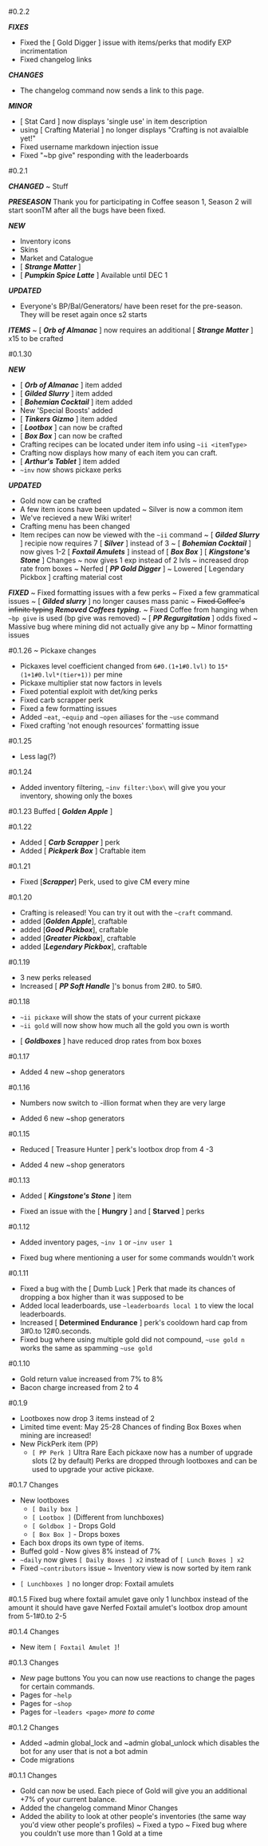 #0.2.2

***FIXES***
+ Fixed the [ Gold Digger ] issue with items/perks that modify EXP incrimentation
+ Fixed changelog links

***CHANGES***
+ The changelog command now sends a link to this page.

***MINOR***
+ [ Stat Card ] now displays 'single use' in item description
+ using [ Crafting Material ] no longer displays "Crafting is not avaialble yet!"
+ Fixed username markdown injection issue
+ Fixed "~bp give" responding with the leaderboards

#0.2.1

***CHANGED***
~ Stuff

***PRESEASON***
Thank you for participating in Coffee season 1, Season 2 will start soonTM after all the bugs have been fixed.

***NEW***
+ Inventory icons
+ Skins
+ Market and Catalogue
+ [ ***Strange Matter*** ]
+ [ ***Pumpkin Spice Latte*** ] Available until DEC 1

***UPDATED***
- Everyone's BP/Bal/Generators/ have been reset for the pre-season. They will be reset again once s2 starts

***ITEMS***
~ [ ***Orb of Almanac*** ] now requires an additional [ ***Strange Matter*** ] x15 to be crafted

#0.1.30

***NEW***
+ [ ***Orb of Almanac*** ] item added
+ [ ***Gilded Slurry*** ] item added
+ [ ***Bohemian Cocktail*** ] item added
+ New 'Special Boosts' added
+ [ ***Tinkers Gizmo*** ] item added
+ [ ***Lootbox*** ] can now be crafted
+ [ ***Box Box*** ] can now be crafted
+ Crafting recipes can be located under item info using `~ii <itemType>`
+ Crafting now displays how many of each item you can craft.
+ [ ***Arthur's Tablet*** ] item added
+ `~inv` now shows pickaxe perks

***UPDATED***
+ Gold now can be crafted
+ A few item icons have been updated
~ Silver is now a common item
+ We've recieved a new Wiki writer!
+ Crafting menu has been changed
+ Item recipes can now be viewed with the `~ii` command
~ [ ***Gilded Slurry*** ] recipie now requires 7 [ ***Silver*** ] instead of 3
~ [ ***Bohemian Cocktail*** ] now gives 1-2 [ ***Foxtail Amulets*** ] instead of [ ***Box Box*** ]
[ ***Kingstone's Stone*** ] Changes
~ now gives 1 exp instead of 2 lvls
~ increased drop rate from boxes
~ Nerfed [ ***PP Gold Digger*** ]
~ Lowered [ Legendary Pickbox ] crafting material cost

***FIXED***
~ Fixed formatting issues with a few perks
~ Fixed a few grammatical issues
~ [ ***Gilded slurry*** ] no longer causes mass panic
~ ~~Fixed Coffee's infinite typing~~ ***Removed Coffees typing.***
~ Fixed Coffee from hanging when `~bp give` is used (bp give was removed)
~ [ ***PP Regurgitation*** ] odds fixed
~ Massive bug where mining did not actually give any bp
~ Minor formatting issues

#0.1.26
~ Pickaxe changes
- Pickaxes level coefficient changed from `6#0.(1+1#0.lvl)` to `15*(1+1#0.lvl*(tier+1))` per mine
- Pickaxe multiplier stat now factors in levels
- Fixed potential exploit with det/king perks
- Fixed carb scrapper perk
- Fixed a few formatting issues
- Added `~eat`, `~equip` and `~open` ailiases for the `~use` command
- Fixed crafting 'not enough resources' formatting issue

#0.1.25
+ Less lag(?)

#0.1.24
+ Added inventory filtering, `~inv filter:\box\` will give you your inventory, showing only the boxes

#0.1.23
Buffed [ ***Golden Apple*** ]

#0.1.22
+ Added [ ***Carb Scrapper*** ] perk
+ Added [ ***Pickperk Box*** ] Craftable item

#0.1.21
+ Fixed [***Scrapper***] Perk, used to give CM every mine

#0.1.20
+ Crafting is released! You can try it out with the `~craft` command.
+ added [***Golden Apple***], craftable
+ added [***Good Pickbox***], craftable
+ added [***Greater Pickbox***], craftable
+ added [***Legendary Pickbox***], craftable

#0.1.19
+ 3 new perks released
+ Increased [ ***PP Soft Handle*** ]'s bonus from 2#0. to 5#0.

#0.1.18
+ `~ii pickaxe` will show the stats of your current pickaxe
+ `~ii gold` will now show how much all the gold you own is worth
- [ ***Goldboxes*** ] have reduced drop rates from box boxes

#0.1.17
+ Added 4 new ~shop generators

#0.1.16
- Numbers now switch to -illion format when they are very large
+ Added 6 new ~shop generators

#0.1.15
- Reduced [ Treasure Hunter ] perk's lootbox drop from 4 -3
+ Added 4 new ~shop generators

#0.1.13
+ Added [ ***Kingstone's Stone*** ] item
- Fixed an issue with the [ **Hungry** ] and [ **Starved** ] perks

#0.1.12
+ Added inventory pages, `~inv 1` or `~inv user 1`
- Fixed bug where mentioning a user for some commands wouldn't work

#0.1.11
- Fixed a bug with the [ Dumb Luck ] Perk that made its chances of dropping a box higher than it was supposed to be
- Added local leaderboards, use `~leaderboards local 1` to view the local leaderboards.
- Increased [ **Determined Endurance** ] perk's cooldown hard cap from 3#0.to 12#0.seconds.
- Fixed bug where using multiple gold did not compound, `~use gold n` works the same as spamming `~use gold`

#0.1.10
- Gold return value increased from 7% to 8%
- Bacon charge increased from 2 to 4

#0.1.9
+ Lootboxes now drop 3 items instead of 2
+ Limited time event: May 25-28 Chances of finding Box Boxes when mining are increased!
+ New PickPerk item (PP)
   + `[ PP Perk ]` Ultra Rare
Each pickaxe now has a number of upgrade slots (2 by default)
Perks are dropped through lootboxes and can be used to upgrade
your active pickaxe.


#0.1.7
Changes
+ New lootboxes
   + `[ Daily box ]`
   + `[ Lootbox ]` (Different from lunchboxes)
   + `[ Goldbox ]` - Drops Gold
   + `[ Box Box ]` - Drops boxes
+ Each box drops its own type of items.
+ Buffed gold - Now gives 8% instead of 7%
+ `~daily` now gives `[ Daily Boxes ] x2` instead of `[ Lunch Boxes ] x2`
+ Fixed `~contributors` issue
~ Inventory view is now sorted by item rank
- `[ Lunchboxes ]` no longer drop: Foxtail amulets

#0.1.5
Fixed bug where foxtail amulet gave only 1 lunchbox instead of the amount it should have gave
Nerfed Foxtail amulet's lootbox drop amount from 5-1#0.to 2-5

#0.1.4
Changes
+ New item `[ Foxtail Amulet ]`!

#0.1.3
Changes
+ *New* page buttons
You you can now use reactions to change the pages for certain commands.
+ Pages for `~help`
+ Pages for `~shop`
+ Pages for `~leaders <page>`
*more to come*

#0.1.2
Changes
+ Added ~admin global_lock and ~admin global_unlock
which disables the bot for any user that is not a bot admin
+ Code migrations

#0.1.1
Changes
+ Gold can now be used. Each piece of Gold will give you an additional +7% of your current balance.
+ Added the changelog command
Minor Changes
+ Added the ability to look at other people's inventories (the same way you'd view other people's profiles)
~ Fixed a typo
~ Fixed bug where you couldn't use more than 1 Gold at a time